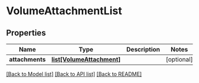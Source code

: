 # VolumeAttachmentList


## Properties
Name | Type | Description | Notes
------------ | ------------- | ------------- | -------------
**attachments** | [**list[VolumeAttachment]**](VolumeAttachment.md) |  | [optional] 

[[Back to Model list]](../README.md#documentation-for-models) [[Back to API list]](../README.md#documentation-for-api-endpoints) [[Back to README]](../README.md)


